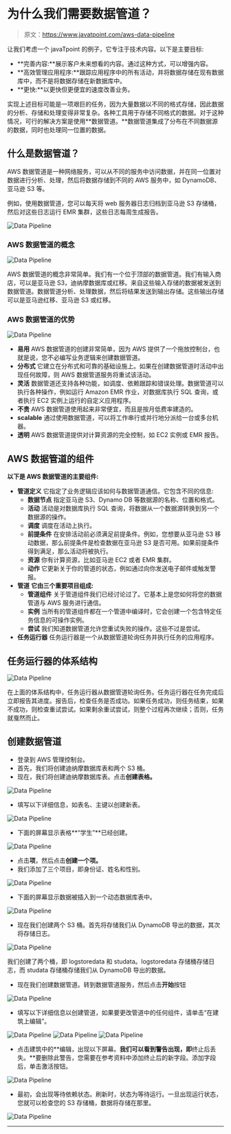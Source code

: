 # 为什么我们需要数据管道？

> 原文：<https://www.javatpoint.com/aws-data-pipeline>

让我们考虑一个 javaTpoint 的例子，它专注于技术内容。以下是主要目标:

*   **完善内容:**展示客户未来想看的内容。通过这种方式，可以增强内容。
*   **高效管理应用程序:**跟踪应用程序中的所有活动，并将数据存储在现有数据库中，而不是将数据存储在新数据库中。
*   **更快:**以更快但更便宜的速度改善业务。

实现上述目标可能是一项艰巨的任务，因为大量数据以不同的格式存储，因此数据的分析、存储和处理变得非常复杂。各种工具用于存储不同格式的数据。对于这种情况，可行的解决方案是使用**数据管道。**数据管道集成了分布在不同数据源的数据，同时也处理同一位置的数据。

## 什么是数据管道？

AWS 数据管道是一种网络服务，可以从不同的服务中访问数据，并在同一位置对数据进行分析、处理，然后将数据存储到不同的 AWS 服务中，如 DynamoDB、亚马逊 S3 等。

例如，使用数据管道，您可以每天将 web 服务器日志归档到亚马逊 S3 存储桶，然后对这些日志运行 EMR 集群，这些日志每周生成报告。

![Data Pipeline](img/2e2b1661735e1af7ab7db4aacdf2ca40.png)

### AWS 数据管道的概念

![Data Pipeline](img/52b111cf93fac112982eb373dc4fe5d7.png)

AWS 数据管道的概念非常简单。我们有一个位于顶部的数据管道。我们有输入商店，可以是亚马逊 S3，迪纳摩数据库或红移。来自这些输入存储的数据被发送到数据管道。数据管道分析、处理数据，然后将结果发送到输出存储。这些输出存储可以是亚马逊红移、亚马逊 S3 或红移。

### AWS 数据管道的优势

![Data Pipeline](img/0ee8027ff090e85300578f990c0c9c97.png)

*   **易用**
    AWS 数据管道的创建非常简单，因为 AWS 提供了一个拖放控制台，也就是说，您不必编写业务逻辑来创建数据管道。
*   **分布式**
    它建立在分布式和可靠的基础设施上。如果在创建数据管道时活动中出现任何故障，则 AWS 数据管道服务将重试该活动。
*   **灵活**
    数据管道还支持各种功能，如调度、依赖跟踪和错误处理。数据管道可以执行各种操作，例如运行 Amazon EMR 作业，对数据库执行 SQL 查询，或者执行 EC2 实例上运行的自定义应用程序。
*   **不贵**
    AWS 数据管道使用起来非常便宜，而且是按月低费率建造的。
*   **scalable**
    通过使用数据管道，可以将工作串行或并行地分派给一台或多台机器。
*   **透明**
    AWS 数据管道提供对计算资源的完全控制，如 EC2 实例或 EMR 报告。

## AWS 数据管道的组件

**以下是 AWS 数据管道的主要组件:**

*   **管道定义**
    它指定了业务逻辑应该如何与数据管道通信。它包含不同的信息:
    *   **数据节点**
        指定亚马逊 S3、Dynamo DB 等数据源的名称、位置和格式。
    *   **活动**
        活动是对数据库执行 SQL 查询，将数据从一个数据源转换到另一个数据源的操作。
    *   **调度**
        调度在活动上执行。
    *   **前提条件**
        在安排活动前必须满足前提条件。例如，您想要从亚马逊 S3 移动数据，那么前提条件是检查数据在亚马逊 S3 是否可用。如果前提条件得到满足，那么活动将被执行。
    *   **资源**
        你有计算资源，比如亚马逊 EC2 或者 EMR 集群。
    *   **动作**
        它更新关于你的管道的状态，例如通过向你发送电子邮件或触发警报。
*   **管道**
    **它由三个重要项目组成:**
    *   **管道组件**
        关于管道组件我们已经讨论过了。它基本上是您如何将您的数据管道与 AWS 服务进行通信。
    *   **实例**
        当所有的管道组件都在一个管道中编译时，它会创建一个包含特定任务信息的可操作实例。
    *   **尝试**
        我们知道数据管道允许您重试失败的操作。这些不过是尝试。
*   **任务运行器**
    任务运行器是一个从数据管道轮询任务并执行任务的应用程序。

## 任务运行器的体系结构

![Data Pipeline](img/87c96e34b6a0decb7231df9cb1c8eb22.png)

在上面的体系结构中，任务运行器从数据管道轮询任务。任务运行器在任务完成后立即报告其进度。报告后，检查任务是否成功。如果任务成功，则任务结束，如果不成功，则检查重试尝试。如果剩余重试尝试，则整个过程再次继续；否则，任务就戛然而止。

## 创建数据管道

*   登录到 AWS 管理控制台。
*   首先，我们将创建迪纳摩数据库表和两个 S3 桶。
*   现在，我们将创建迪纳摩数据库表。点击**创建表格。**

![Data Pipeline](img/7ba9042fc2e98b2660bfbbaff536a693.png)

*   填写以下详细信息，如表名、主键以创建新表。

![Data Pipeline](img/2a812950ed05a71ad43c0ac9b59f7013.png)

*   下面的屏幕显示表格**“学生”**已经创建。

![Data Pipeline](img/5d59b4e1e3ba052c96c41562ce0027af.png)

*   点击**项**，然后点击**创建一个项。**
*   我们添加了三个项目，即身份证、姓名和性别。

![Data Pipeline](img/38eea9099af5f3edfc922a464d379ac8.png)

*   下面的屏幕显示数据被插入到一个动态数据库表中。

![Data Pipeline](img/9eeea615f396f06fdab51e9539365084.png)

*   现在我们创建两个 S3 桶。首先将存储我们从 DynamoDB 导出的数据，其次将存储日志。

![Data Pipeline](img/9d11cd9f2df246f730876d9f4709bf37.png)

我们创建了两个桶，即 logstoredata 和 studata。logstoredata 存储桶存储日志，而 studata 存储桶存储我们从 DynamoDB 导出的数据。

*   现在我们创建数据管道。转到数据管道服务，然后点击**开始**按钮

![Data Pipeline](img/4c85ddae7ca23413b1a8988e8ece75e4.png)

*   填写以下详细信息以创建管道，如果要更改管道中的任何组件，请单击“在建筑上编辑”。

![Data Pipeline](img/e7467e078bcb6d83cf2ae8941efd452c.png)
![Data Pipeline](img/a05e071c9c40de94f1539ee4a5ff083c.png)
![Data Pipeline](img/060cf27c5dcf7a3b3c8a68489ac39559.png)

*   点击建筑中的**编辑，出现以下屏幕。**我们可以看到警告出现，即**终止后丢失。**要删除此警告，您需要在参考资料中添加终止后的新字段。添加字段后，单击激活按钮。

![Data Pipeline](img/bd1b06783e3ef4405df95a397891be7b.png)

*   最初，会出现等待依赖状态。刷新时，状态为等待运行。一旦出现运行状态，您就可以检查您的 S3 存储桶，数据将存储在那里。

![Data Pipeline](img/03a06fd73509f4f150eec48b6e31895b.png)

* * *